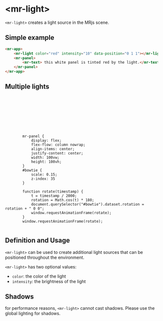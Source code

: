 # &lt;mr-light&gt;

`<mr-light>` creates a light source in the MRjs scene.

## Simple example

```html
<mr-app>
    <mr-light color="red" intensity="10" data-position="0 1 1"></mr-light>
    <mr-panel>
        <mr-text> this white panel is tinted red by the light.</mr-text>
    </mr-panel>
</mr-app>
```

## Multiple lights

<inline-repl render-height="300" editor-height="260">
    <code slot="html">
        <mr-app>
            <mr-light color="OrangeRed" intensity="3" data-position="-0.2 0.25 0.15"></mr-light>
            <mr-light color="RoyalBlue" intensity="3" data-position="0.2 -0.25 0.15"></mr-light>
            <mr-panel>
                <mr-model id="bowtie" src="/static/sample/bowtie.glb"></mr-model>
            </mr-panel>
        </mr-app>
    </code>
    <code slot="css">
        mr-panel {
            display: flex;
            flex-flow: column nowrap;
            align-items: center;
            justify-content: center;
            width: 100vw;
            height: 100vh;
        }
        #bowtie {
            scale: 0.15;
            z-index: 35
        }
    </code>
    <code slot="javascript">
        function rotate(timestamp) {
            t = timestamp / 2000;
            rotation = Math.cos(t) * 180;
            document.querySelector("#bowtie").dataset.rotation = rotation + " 0 0";
            window.requestAnimationFrame(rotate);
        }
        window.requestAnimationFrame(rotate);
    </code>
</inline-repl>

<!-- <iframe height="400" style="width: 100%;" scrolling="no" title="<mr-light>" src="https://codepen.io/lobau/embed/eYXeMBz?default-tab=result" frameborder="no" loading="lazy" allowtransparency="true" allowfullscreen="true"></iframe> -->

<!-- ## Example from homepage

```html
<mr-app>
    <mr-panel>...</mr-panel>
    <mr-entity data-comp-animation="type: rotate; maxspeed: 0.002; acceleration: 0.000008;" 
             data-position="0 0 2">
        <mr-light layer="2" color="hsl(30, 100%, 50%)" intensity="1" data-position="0 1 0"></mr-light>
        <mr-light layer="2" color="hsl(208, 100%, 50%)" intensity="2" data-position="1 -1 0"></mr-light>
        <mr-light layer="2" color="hsl(340, 100%, 50%)" intensity="3" data-position="-1 -1 0"></mr-light>
    </mr-entity>
</mr-app>
```

### Homepage without Lights added to it

![mr-light-example-0](/static/mr-light-example-0.png)

### Homepage with Lights added to it

![mr-light-example-1](/static/mr-light-example-1.png) -->

## Definition and Usage

`<mr-light>` can be used to create additional light sources that can be positioned throughout the environment.

`<mr-light>` has two optional values:

* `color`: the color of the light
* `intensity`: the brightness of the light

## Shadows

for performance reasons, `<mr-light>` cannot cast shadows. Please use the global lighting for shadows.
